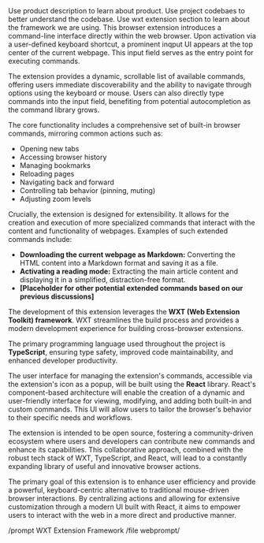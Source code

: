 <meta>
Use product description to learn about product. Use project codebaes to better understand the codebase. Use wxt extension section to learn about the framework we are using.
</meta>

<product-description>
This browser extension introduces a command-line interface directly within the web browser. Upon activation via a user-defined keyboard shortcut, a prominent inqput UI appears at the top center of the current webpage. This input field serves as the entry point for executing commands.

The extension provides a dynamic, scrollable list of available commands, offering users immediate discoverability and the ability to navigate through options using the keyboard or mouse. Users can also directly type commands into the input field, benefiting from potential autocompletion as the command library grows.

The core functionality includes a comprehensive set of built-in browser commands, mirroring common actions such as:

* Opening new tabs
* Accessing browser history
* Managing bookmarks
* Reloading pages
* Navigating back and forward
* Controlling tab behavior (pinning, muting)
* Adjusting zoom levels

Crucially, the extension is designed for extensibility. It allows for the creation and execution of more specialized commands that interact with the content and functionality of webpages. Examples of such extended commands include:

* **Downloading the current webpage as Markdown:** Converting the HTML content into a Markdown format and saving it as a file.
* **Activating a reading mode:** Extracting the main article content and displaying it in a simplified, distraction-free format.
* **[Placeholder for other potential extended commands based on our previous discussions]**

The development of this extension leverages the **WXT (Web Extension Toolkit) framework**. WXT streamlines the build process and provides a modern development experience for building cross-browser extensions.

The primary programming language used throughout the project is **TypeScript**, ensuring type safety, improved code maintainability, and enhanced developer productivity.

The user interface for managing the extension's commands, accessible via the extension's icon as a popup, will be built using the **React** library. React's component-based architecture will enable the creation of a dynamic and user-friendly interface for viewing, modifying, and adding both built-in and custom commands. This UI will allow users to tailor the browser's behavior to their specific needs and workflows.

The extension is intended to be open source, fostering a community-driven ecosystem where users and developers can contribute new commands and enhance its capabilities. This collaborative approach, combined with the robust tech stack of WXT, TypeScript, and React, will lead to a constantly expanding library of useful and innovative browser actions.

The primary goal of this extension is to enhance user efficiency and provide a powerful, keyboard-centric alternative to traditional mouse-driven browser interactions. By centralizing actions and allowing for extensive customization through a modern UI built with React, it aims to empower users to interact with the web in a more direct and productive manner.
</product-description>

<about-wxt-extension-framework>
/prompt WXT Extension Framework
</about-wxt-extension-framework>

<about-project-codebase>
/file webprompt/
</about-project-codebase>